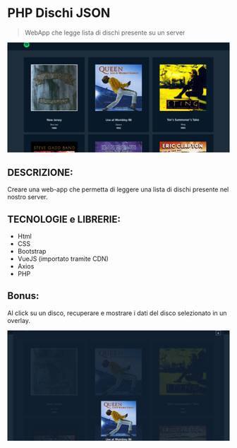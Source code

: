 # PHP Dischi JSON

> WebApp che legge lista di dischi presente su un server

![Screenshot](./img/my_screenshot_1.png)

## DESCRIZIONE:

Creare una web-app che permetta di leggere una lista di dischi presente nel nostro server.

## TECNOLOGIE e LIBRERIE:

- Html
- CSS
- Bootstrap
- VueJS (importato tramite CDN)
- Axios
- PHP

## Bonus:

Al click su un disco, recuperare e mostrare i dati del disco selezionato in un overlay.

![Screenshot](./img/my_screenshot_2.png)
